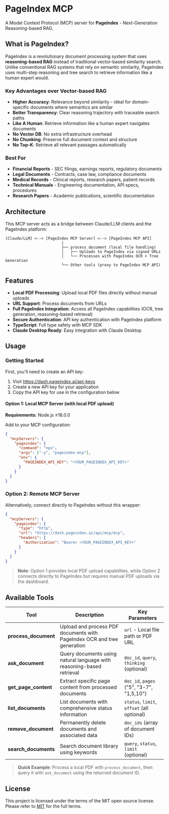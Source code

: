 # PageIndex MCP

A Model Context Protocol (MCP) server for **PageIndex** - Next-Generation Reasoning-based RAG.

## What is PageIndex?

PageIndex is a revolutionary document processing system that uses **reasoning-based RAG** instead of traditional vector-based similarity search. Unlike conventional RAG systems that rely on semantic similarity, PageIndex uses multi-step reasoning and tree search to retrieve information like a human expert would.

### Key Advantages over Vector-based RAG

- **Higher Accuracy**: Relevance beyond similarity - ideal for domain-specific documents where semantics are similar
- **Better Transparency**: Clear reasoning trajectory with traceable search paths
- **Like A Human**: Retrieve information like a human expert navigates documents
- **No Vector DB**: No extra infrastructure overhead
- **No Chunking**: Preserve full document context and structure
- **No Top-K**: Retrieve all relevant passages automatically

### Best For

- **Financial Reports** - SEC filings, earnings reports, regulatory documents
- **Legal Documents** - Contracts, case law, compliance documents
- **Medical Records** - Clinical reports, research papers, patient records
- **Technical Manuals** - Engineering documentation, API specs, procedures
- **Research Papers** - Academic publications, scientific documentation

## Architecture

This MCP server acts as a bridge between Claude/LLM clients and the PageIndex platform:

```
[Claude/LLM] <--> [PageIndex MCP Server] <--> [PageIndex MCP API]
                         |
                         ├── process_document (local file handling)
                         │   ├── Uploads to PageIndex via signed URLs
                         │   └── Processes with PageIndex OCR + Tree Generation
                         └── Other tools (proxy to PageIndex MCP API)
```

## Features

- **Local PDF Processing**: Upload local PDF files directly without manual uploads
- **URL Support**: Process documents from URLs
- **Full PageIndex Integration**: Access all PageIndex capabilities (OCR, tree generation, reasoning-based retrieval)
- **Secure Authentication**: API key authentication with PageIndex platform
- **TypeScript**: Full type safety with MCP SDK
- **Claude Desktop Ready**: Easy integration with Claude Desktop

## Usage

### Getting Started

First, you'll need to create an API key:

1. Visit https://dash.pageindex.ai/api-keys
2. Create a new API key for your application
3. Copy the API key for use in the configuration below

#### Option 1: Local MCP Server (with local PDF upload)

**Requirements:** Node.js ≥18.0.0

Add to your MCP configuration:

```json
{
  "mcpServers": {
    "pageindex": {
      "command": "npx",
      "args": ["-y", "pageindex-mcp"],
      "env": {
        "PAGEINDEX_API_KEY": "<YOUR_PAGEINDEX_API_KEY>"
      }
    }
  }
}
```

### Option 2: Remote MCP Server

Alternatively, connect directly to PageIndex without this wrapper:

```json
{
  "mcpServers": {
    "pageindex": {
      "type": "http",
      "url": "https://dash.pageindex.ai/api/mcp/mcp",
      "headers": {
        "Authorization": "Bearer <YOUR_PAGEINDEX_API_KEY>"
      }
    }
  }
}
```

> **Note**: Option 1 provides local PDF upload capabilities, while Option 2 connects directly to PageIndex but requires manual PDF uploads via the dashboard.

## Available Tools

| Tool | Description | Key Parameters |
|------|-------------|----------------|
| **process_document** | Upload and process PDF documents with PageIndex OCR and tree generation | `url` - Local file path or PDF URL |
| **ask_document** | Query documents using natural language with reasoning-based retrieval | `doc_id`, `query`, `thinking` (optional) |
| **get_page_content** | Extract specific page content from processed documents | `doc_id`, `pages` ("5", "3-7", "1,5,10") |
| **list_documents** | List documents with comprehensive status information | `status`, `limit`, `offset` (all optional) |
| **remove_document** | Permanently delete documents and associated data | `doc_ids` (array of document IDs) |
| **search_documents** | Search document library using keywords | `query`, `status`, `limit` (optional) |

> **Quick Example**: Process a local PDF with `process_document`, then query it with `ask_document` using the returned document ID.

## License
This project is licensed under the terms of the MIT open source license. Please refer to [MIT](./LICENSE) for the full terms.
